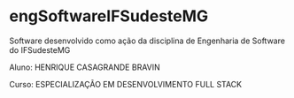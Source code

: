 # engSoftwareIFSudesteMG
Software desenvolvido como ação da disciplina de Engenharia de Software do IFSudesteMG

Aluno: HENRIQUE CASAGRANDE BRAVIN

Curso: ESPECIALIZAÇÃO EM DESENVOLVIMENTO FULL STACK
